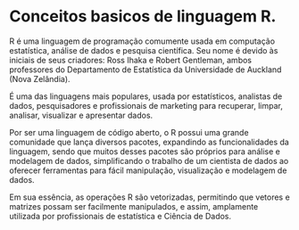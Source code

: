 # Conceitos basicos de linguagem R.

R é uma linguagem de programação comumente usada em computação estatística, análise de dados e pesquisa científica. Seu nome é devido às iniciais de seus criadores: Ross Ihaka e Robert Gentleman, ambos professores do Departamento de Estatística da Universidade de Auckland (Nova Zelândia).

É uma das linguagens mais populares, usada por estatísticos, analistas de dados, pesquisadores e profissionais de marketing para recuperar, limpar, analisar, visualizar e apresentar dados.

Por ser uma linguagem de código aberto, o R possui uma grande comunidade que lança diversos pacotes, expandindo as funcionalidades da linguagem, sendo que muitos desses pacotes são próprios para análise e modelagem de dados, simplificando o trabalho de um cientista de dados ao oferecer ferramentas para fácil manipulação, visualização e modelagem de dados.

Em sua essência, as operações R são vetorizadas, permitindo que vetores e matrizes possam ser facilmente manipulados, e assim, amplamente utilizada por profissionais de estatística e Ciência de Dados.



